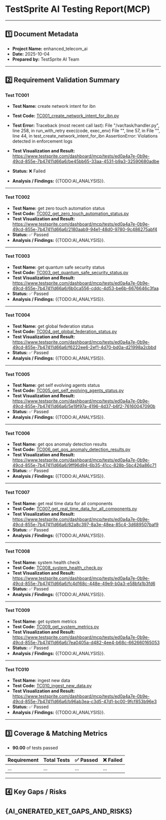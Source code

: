 
# TestSprite AI Testing Report(MCP)

---

## 1️⃣ Document Metadata
- **Project Name:** enhanced_telecom_ai
- **Date:** 2025-10-04
- **Prepared by:** TestSprite AI Team

---

## 2️⃣ Requirement Validation Summary

#### Test TC001
- **Test Name:** create network intent for ibn
- **Test Code:** [TC001_create_network_intent_for_ibn.py](./TC001_create_network_intent_for_ibn.py)
- **Test Error:** Traceback (most recent call last):
  File "/var/task/handler.py", line 258, in run_with_retry
    exec(code, exec_env)
  File "<string>", line 57, in <module>
  File "<string>", line 44, in test_create_network_intent_for_ibn
AssertionError: Violations detected in enforcement logs

- **Test Visualization and Result:** https://www.testsprite.com/dashboard/mcp/tests/ed0a4a7e-0b9e-49cd-855e-7b47411d66a6/be45bb65-33aa-4531-b9a3-32590680adbe
- **Status:** ❌ Failed
- **Analysis / Findings:** {{TODO:AI_ANALYSIS}}.
---

#### Test TC002
- **Test Name:** get zero touch automation status
- **Test Code:** [TC002_get_zero_touch_automation_status.py](./TC002_get_zero_touch_automation_status.py)
- **Test Visualization and Result:** https://www.testsprite.com/dashboard/mcp/tests/ed0a4a7e-0b9e-49cd-855e-7b47411d66a6/2180aab9-94e1-48d0-9780-9c486275abf4
- **Status:** ✅ Passed
- **Analysis / Findings:** {{TODO:AI_ANALYSIS}}.
---

#### Test TC003
- **Test Name:** get quantum safe security status
- **Test Code:** [TC003_get_quantum_safe_security_status.py](./TC003_get_quantum_safe_security_status.py)
- **Test Visualization and Result:** https://www.testsprite.com/dashboard/mcp/tests/ed0a4a7e-0b9e-49cd-855e-7b47411d66a6/6b0ca556-cddc-4d53-be6b-6676646c3faa
- **Status:** ✅ Passed
- **Analysis / Findings:** {{TODO:AI_ANALYSIS}}.
---

#### Test TC004
- **Test Name:** get global federation status
- **Test Code:** [TC004_get_global_federation_status.py](./TC004_get_global_federation_status.py)
- **Test Visualization and Result:** https://www.testsprite.com/dashboard/mcp/tests/ed0a4a7e-0b9e-49cd-855e-7b47411d66a6/f6222ee6-2ef1-4d70-bd0a-d21998a2cbbd
- **Status:** ✅ Passed
- **Analysis / Findings:** {{TODO:AI_ANALYSIS}}.
---

#### Test TC005
- **Test Name:** get self evolving agents status
- **Test Code:** [TC005_get_self_evolving_agents_status.py](./TC005_get_self_evolving_agents_status.py)
- **Test Visualization and Result:** https://www.testsprite.com/dashboard/mcp/tests/ed0a4a7e-0b9e-49cd-855e-7b47411d66a6/5e19f97a-4196-4d37-b6f2-76160047090b
- **Status:** ✅ Passed
- **Analysis / Findings:** {{TODO:AI_ANALYSIS}}.
---

#### Test TC006
- **Test Name:** get qos anomaly detection results
- **Test Code:** [TC006_get_qos_anomaly_detection_results.py](./TC006_get_qos_anomaly_detection_results.py)
- **Test Visualization and Result:** https://www.testsprite.com/dashboard/mcp/tests/ed0a4a7e-0b9e-49cd-855e-7b47411d66a6/9ff96d94-6b35-41cc-828b-5bc426a86c71
- **Status:** ✅ Passed
- **Analysis / Findings:** {{TODO:AI_ANALYSIS}}.
---

#### Test TC007
- **Test Name:** get real time data for all components
- **Test Code:** [TC007_get_real_time_data_for_all_components.py](./TC007_get_real_time_data_for_all_components.py)
- **Test Visualization and Result:** https://www.testsprite.com/dashboard/mcp/tests/ed0a4a7e-0b9e-49cd-855e-7b47411d66a6/82a8c397-8a3e-48ea-85c4-3d689507baf9
- **Status:** ✅ Passed
- **Analysis / Findings:** {{TODO:AI_ANALYSIS}}.
---

#### Test TC008
- **Test Name:** system health check
- **Test Code:** [TC008_system_health_check.py](./TC008_system_health_check.py)
- **Test Visualization and Result:** https://www.testsprite.com/dashboard/mcp/tests/ed0a4a7e-0b9e-49cd-855e-7b47411d66a6/fc4d168c-448e-49e9-b0a3-e58bfa1b3fd6
- **Status:** ✅ Passed
- **Analysis / Findings:** {{TODO:AI_ANALYSIS}}.
---

#### Test TC009
- **Test Name:** get system metrics
- **Test Code:** [TC009_get_system_metrics.py](./TC009_get_system_metrics.py)
- **Test Visualization and Result:** https://www.testsprite.com/dashboard/mcp/tests/ed0a4a7e-0b9e-49cd-855e-7b47411d66a6/7ea0405a-d482-4ee4-b68c-662660165053
- **Status:** ✅ Passed
- **Analysis / Findings:** {{TODO:AI_ANALYSIS}}.
---

#### Test TC010
- **Test Name:** ingest new data
- **Test Code:** [TC010_ingest_new_data.py](./TC010_ingest_new_data.py)
- **Test Visualization and Result:** https://www.testsprite.com/dashboard/mcp/tests/ed0a4a7e-0b9e-49cd-855e-7b47411d66a6/b96ab3ea-c3d5-47d1-bc00-9fcf853b96e3
- **Status:** ✅ Passed
- **Analysis / Findings:** {{TODO:AI_ANALYSIS}}.
---


## 3️⃣ Coverage & Matching Metrics

- **90.00** of tests passed

| Requirement        | Total Tests | ✅ Passed | ❌ Failed  |
|--------------------|-------------|-----------|------------|
| ...                | ...         | ...       | ...        |
---


## 4️⃣ Key Gaps / Risks
{AI_GNERATED_KET_GAPS_AND_RISKS}
---